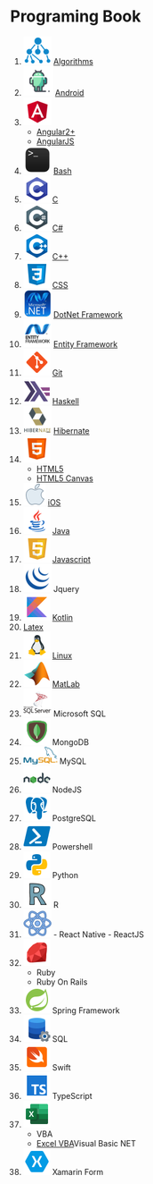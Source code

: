 # Programing Book

1. ![a](https://raw.githubusercontent.com/Zenfection/Image/master/2020/12/15-13-15-54-cautrucdulieu.png)   [Algorithms](https://github.com/Zenfection/CTU/blob/main/Programing%20Book/Algorithms.pdf)
2. <img src="https://raw.githubusercontent.com/Zenfection/Image/master/2020/08/23-23-46-55-icons8_android_os_64px.png" title="" alt="a" width="53">  [Android](https://github.com/Zenfection/CTU/blob/main/Programing%20Book/Android.pdf)
3. ![Angular_full_color_logo.svg - 01.png](https://raw.githubusercontent.com/Zenfection/Image/master/2020/12/15-13-35-31-Angular_full_color_logo.svg%20-%2001.png)
   - [Angular2+](https://github.com/Zenfection/CTU/blob/main/Programing%20Book/Angular2%2B.pdf)
   - [AngularJS](https://github.com/Zenfection/CTU/blob/main/Programing%20Book/AngularJS.pdf)
4. ![previewfile_1419312202 - 01.png](https://raw.githubusercontent.com/Zenfection/Image/master/2020/12/15-13-39-35-previewfile_1419312202%20-%2001.png)  [Bash](https://github.com/Zenfection/CTU/blob/main/Programing%20Book/Bash.pdf)
5. ![icons8-c_programming.png](https://raw.githubusercontent.com/Zenfection/Image/master/2020/12/15-13-40-39-icons8-c_programming.png)  [C](https://github.com/Zenfection/CTU/blob/main/Programing%20Book/C.pdf)
6. ![a](https://raw.githubusercontent.com/Zenfection/Image/master/2020/08/23-23-50-44-icons8_c_sharp_logo_48px.png)  [C#](https://github.com/Zenfection/CTU/blob/main/Programing%20Book/C%23.pdf)
7. ![a](https://raw.githubusercontent.com/Zenfection/Image/master/2020/08/23-23-51-15-icons8_c%2B%2B_48px_2.png) [C++](https://github.com/Zenfection/CTU/blob/main/Programing%20Book/C%2B%2B.pdf)
8. ![icons8-css3.png](https://raw.githubusercontent.com/Zenfection/Image/master/2020/12/15-13-41-12-icons8-css3.png)  [CSS](https://github.com/Zenfection/CTU/blob/main/Programing%20Book/CSS.pdf)
9. ![dotnet.png](https://raw.githubusercontent.com/Zenfection/Image/master/2020/12/15-14-02-39-dotnet.png) [DotNet Framework](https://github.com/Zenfection/CTU/blob/main/Programing%20Book/DotNET%20Framework.pdf)
10. ![ef - 01.png](https://raw.githubusercontent.com/Zenfection/Image/master/2020/12/15-14-03-28-ef%20-%2001.png) [Entity Framework](https://github.com/Zenfection/CTU/blob/main/Programing%20Book/Entity%20Framework.pdf)
11. ![icons8-git.png](https://raw.githubusercontent.com/Zenfection/Image/master/2020/12/15-13-41-28-icons8-git.png) [Git](https://github.com/Zenfection/CTU/blob/main/Programing%20Book/Git.pdf)
12. ![icons8-haskell.png](https://raw.githubusercontent.com/Zenfection/Image/master/2020/12/15-14-04-05-icons8-haskell.png) [Haskell](https://github.com/Zenfection/CTU/blob/main/Programing%20Book/Haskell.pdf)
13. ![hibernate-interview-questions-logo.png](https://raw.githubusercontent.com/Zenfection/Image/master/2020/12/15-14-05-03-hibernate-interview-questions-logo.png) [Hibernate](https://github.com/Zenfection/CTU/blob/main/Programing%20Book/Hibernate.pdf)
14. ![icons8-html_5.png](https://raw.githubusercontent.com/Zenfection/Image/master/2020/12/15-13-42-11-icons8-html_5.png) 
    - [HTML5](https://github.com/Zenfection/CTU/blob/main/Programing%20Book/HTML5.pdf)
    - [HTML5 Canvas](https://github.com/Zenfection/CTU/blob/main/Programing%20Book/HTML5%20Canvas.pdf)
15. ![a](https://raw.githubusercontent.com/Zenfection/Image/master/2020/08/23-23-55-08-icons8_apple_logo_40px.png) [iOS](https://github.com/Zenfection/CTU/blob/main/Programing%20Book/iOS.pdf)
16. ![a](https://raw.githubusercontent.com/Zenfection/Image/master/2020/08/23-23-56-37-icons8_java_48px.png) [Java](https://github.com/Zenfection/CTU/blob/main/Programing%20Book/Java.pdf)
17. ![icons8-javascript.png](https://raw.githubusercontent.com/Zenfection/Image/master/2020/12/15-13-44-33-icons8-javascript.png) [Javascript](https://github.com/Zenfection/CTU/blob/main/Programing%20Book/JavaScript.pdf)
18. ![70142 - 01.png](https://raw.githubusercontent.com/Zenfection/Image/master/2020/12/15-14-05-37-70142%20-%2001.png) Jquery
19. ![icons8-kotlin.png](https://raw.githubusercontent.com/Zenfection/Image/master/2020/12/15-13-44-55-icons8-kotlin.png) [Kotlin](https://github.com/Zenfection/CTU/blob/main/Programing%20Book/Kotlin.pdf)
20. [Latex](https://github.com/Zenfection/CTU/blob/main/Programing%20Book/LaTeX.pdf)
21. ![icons8-linux.png](https://raw.githubusercontent.com/Zenfection/Image/master/2020/12/15-13-45-10-icons8-linux.png) [Linux](https://github.com/Zenfection/CTU/blob/main/Programing%20Book/Linux.pdf)
22. ![icons8-matlab.png](https://raw.githubusercontent.com/Zenfection/Image/master/2020/12/15-13-45-19-icons8-matlab.png) [MatLab](https://github.com/Zenfection/CTU/blob/main/Programing%20Book/MATLAB.pdf)
23. ![sql-4-190807.png](https://raw.githubusercontent.com/Zenfection/Image/master/2020/12/15-14-06-20-sql-4-190807.png) Microsoft SQL
24. ![icons8-mongodb.png](https://raw.githubusercontent.com/Zenfection/Image/master/2020/12/15-13-45-50-icons8-mongodb.png) MongoDB
25. <img title="" src="https://raw.githubusercontent.com/Zenfection/Image/master/2020/12/15-14-07-53-1200px-MySQL.svg_.png" alt="1200px-MySQL.svg_.png" width="61"> MySQL
26. ![icons8-nodejs.png](https://raw.githubusercontent.com/Zenfection/Image/master/2020/12/15-13-46-01-icons8-nodejs.png) NodeJS
27.  ![icons8-postgresql.png](https://raw.githubusercontent.com/Zenfection/Image/master/2020/12/15-14-08-53-icons8-postgresql.png)  PostgreSQL
28. ![icons8-powershell.png](https://raw.githubusercontent.com/Zenfection/Image/master/2020/12/15-13-46-24-icons8-powershell.png) Powershell
29. ![icons8-python.png](https://raw.githubusercontent.com/Zenfection/Image/master/2020/12/15-13-46-42-icons8-python.png) Python
30. ![icons8-r.png](https://raw.githubusercontent.com/Zenfection/Image/master/2020/12/15-14-13-26-icons8-r.png) R
31.  ![icons8-react.png](https://raw.githubusercontent.com/Zenfection/Image/master/2020/12/15-14-09-25-icons8-react.png)
    - React Native
    - ReactJS
32. ![icons8-ruby_programming_language.png](https://raw.githubusercontent.com/Zenfection/Image/master/2020/12/15-13-47-12-icons8-ruby_programming_language.png) 
    - Ruby
    - Ruby On Rails
33. ![icons8-spring_logo.png](https://raw.githubusercontent.com/Zenfection/Image/master/2020/12/15-13-47-35-icons8-spring_logo.png) Spring Framework
34. ![icons8-database_administrator.png](https://raw.githubusercontent.com/Zenfection/Image/master/2020/12/15-14-10-24-icons8-database_administrator.png) SQL
35. ![icons8-swift.png](https://raw.githubusercontent.com/Zenfection/Image/master/2020/12/15-13-47-47-icons8-swift.png) Swift
36. ![icons8-typescript.png](https://raw.githubusercontent.com/Zenfection/Image/master/2020/12/15-14-10-50-icons8-typescript.png) TypeScript
37. ![icons8-microsoft_excel_2019.png](https://raw.githubusercontent.com/Zenfection/Image/master/2020/12/15-14-11-33-icons8-microsoft_excel_2019.png)
    - VBA
    - [Excel VBA](https://github.com/Zenfection/CTU/blob/main/Programing%20Book/ExcelVBA.pdf)Visual Basic NET
38. ![icons8-xamarin.png](https://raw.githubusercontent.com/Zenfection/Image/master/2020/12/15-14-13-09-icons8-xamarin.png) Xamarin Form

